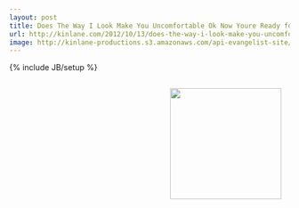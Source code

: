```yaml
---
layout: post
title: Does The Way I Look Make You Uncomfortable Ok Now Youre Ready for APIs
url: http://kinlane.com/2012/10/13/does-the-way-i-look-make-you-uncomfortable-ok-now-youre-ready-for-apis/
image: http://kinlane-productions.s3.amazonaws.com/api-evangelist-site/blog/Kin-Lane-2010-2012-2.png
---
```

{% include JB/setup %}
<img style="padding: 15px;" src="http://kinlane-productions.s3.amazonaws.com/apple/WWDC-Moscone.png" alt="" width="200" align="right" />